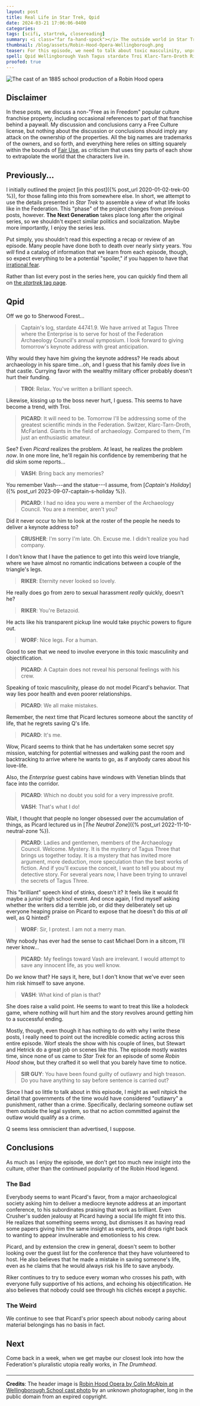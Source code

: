 ```yaml
---
layout: post
title: Real Life in Star Trek, Qpid
date: 2024-03-21 17:06:06-0400
categories:
tags: [scifi, startrek, closereading]
summary: <i class="far fa-hand-spock"></i> The outside world in Star Trek
thumbnail: /blog/assets/Robin-Hood-Opera-Wellingborough.png
teaser: For this episode, we need to talk about toxic masculinity, unprofessional behavior, the Federation economy, and more.
spell: Qpid Wellingborough Vash Tagus stardate Troi Klarc-Tarn-Droth Riker Betazoid Worf Dorn holodeck Hetrick outlawry Drumhead
proofed: true
---
```


![The cast of an 1885 school production of a Robin Hood opera](/blog/assets/Robin-Hood-Opera-Wellingborough.png "Also not Merry Men")

## Disclaimer

In these posts, we discuss a non-"Free as in Freedom" popular culture franchise property, including occasional references to part of that franchise behind a paywall.  My discussion and conclusions carry a Free Culture license, but nothing about the discussion or conclusions should imply any attack on the ownership of the properties.  All the big names are trademarks of the owners, and so forth, and everything here relies on sitting squarely within the bounds of [Fair Use](https://en.wikipedia.org/wiki/Fair_use), as criticism that uses tiny parts of each show to extrapolate the world that the characters live in.

## Previously...

I initially outlined the project [in this post]({% post_url 2020-01-02-trek-00 %}), for those falling into this from somewhere else.  In short, we attempt to use the details presented in *Star Trek* to assemble a view of what life looks like in the Federation.  This "phase" of the project changes from previous posts, however.  **The Next Generation** takes place long after the original series, so we shouldn't expect similar politics and socialization.  Maybe more importantly, I enjoy the series less.

Put simply, you shouldn't read this expecting a recap or review of an episode.  Many people have done both to death over nearly sixty years.  You *will* find a catalog of information that we learn from each episode, though, so expect everything to be a potential "spoiler," if you happen to have that [irrational fear](https://www.theguardian.com/books/booksblog/2011/aug/17/spoilers-enhance-enjoyment-psychologists).

Rather than list every post in the series here, you can quickly find them all on [the *startrek* tag page](/blog/tag/startrek/).

## Qpid

Off we go to Sherwood Forest...

 > Captain's log, stardate 44741.9. We have arrived at Tagus Three where the Enterprise is to serve for host of the Federation Archaeology Council's annual symposium. I look forward to giving tomorrow's keynote address with great anticipation.

Why would they have him giving the keynote address?  He reads about archaeology in his spare time...oh, and I guess that his family *does* live in that castle.  Currying favor with the wealthy military officer probably doesn't hurt their funding.

 > **TROI**: Relax. You've written a brilliant speech.

Likewise, kissing up to the boss never hurt, I guess.  This seems to have become a trend, with Troi.

 > **PICARD**: It will need to be. Tomorrow I'll be addressing some of the greatest scientific minds in the Federation. Switzer, Klarc-Tarn-Droth, McFarland. Giants in the field of archaeology. Compared to them, I'm just an enthusiastic amateur.

See?  Even *Picard* realizes the problem.  At least, he realizes the problem *now*.  In one more line, he'll regain his confidence by remembering that he did skim some reports...

 > **VASH**: Bring back any memories?

You remember Vash---and the statue---I assume, from [*Captain's Holiday*]({% post_url 2023-09-07-captain-s-holiday %}).

 > **PICARD**: I had no idea you were a member of the Archaeology Council. You are a member, aren't you?

Did it never occur to him to look at the roster of the people he needs to deliver a keynote address to?

 > **CRUSHER**: I'm sorry I'm late. Oh. Excuse me. I didn't realize you had company.

I don't know that I have the patience to get into this weird love triangle, where we have almost no romantic indications between a couple of the triangle's legs.

 > **RIKER**: Eternity never looked so lovely.

He really does go from zero to sexual harassment *really* quickly, doesn't he?

 > **RIKER**: You're Betazoid.

He acts like his transparent pickup line would take psychic powers to figure out.

 > **WORF**: Nice legs. For a human.

Good to see that we need to involve everyone in this toxic masculinity and objectification.

 > **PICARD**: A Captain does not reveal his personal feelings with his crew.

Speaking of toxic masculinity, please do not model Picard's behavior.  That way lies poor health and even poorer relationships.

 > **PICARD**: We all make mistakes.

Remember, the next time that Picard lectures someone about the sanctity of life, that he regrets saving Q's life.

 > **PICARD**: It's me.

Wow, Picard seems to think that he has undertaken some secret spy mission, watching for potential witnesses and walking past the room and backtracking to arrive where he wants to go, as if anybody cares about his love-life.

Also, the *Enterprise* guest cabins have windows with Venetian blinds that face into the corridor.

 > **PICARD**: Which no doubt you sold for a very impressive profit.
 >
 > **VASH**: That's what I do!

Wait, I thought that people no longer obsessed over the accumulation of things, as Picard lectured us in [*The Neutral Zone*]({% post_url 2022-11-10-neutral-zone %}).

 > **PICARD**: Ladies and gentlemen, members of the Archaeology Council. Welcome. Mystery. It is the mystery of Tagus Three that brings us together today. It is a mystery that has invited more argument, more deduction, more speculation than the best works of fiction. And if you'll excuse the conceit, I want to tell you about my detective story. For several years now, I have been trying to unravel the secrets of Tagus Three.

This "brilliant" speech kind of stinks, doesn't it?  It feels like it would fit maybe a junior high school event.  And once again, I find myself asking whether the writers did a terrible job, or did they deliberately set up everyone heaping praise on Picard to expose that he doesn't do this *at all* well, as Q hinted?

 > **WORF**: Sir, I protest. I am not a merry man.

Why nobody has ever had the sense to cast Michael Dorn in a sitcom, I'll never know...

 > **PICARD**: My feelings toward Vash are irrelevant. I would attempt to save any innocent life, as you well know.

Do *we* know that?  He says it, here, but I don't know that we've ever seen him risk himself to save anyone.

 > **VASH**: What kind of plan is that?

She does raise a valid point.  He seems to want to treat this like a holodeck game, where nothing will hurt him and the story revolves around getting him to a successful ending.

Mostly, though, even though it has nothing to do with why I write these posts, I really need to point out the incredible comedic acting across this entire episode.  Worf steals the show with his couple of lines, but Stewart and Hetrick do a great job on scenes like this.  The episode mostly wastes time, since none of us came to *Star Trek* for an episode of some *Robin Hood* show, but they crafted it so well that you barely have time to notice.

 > **SIR GUY**: You have been found guilty of outlawry and high treason. Do you have anything to say before sentence is carried out?

Since I had so little to talk about in this episode, I might as well nitpick the detail that governments of the time would have considered "outlawry" a punishment, rather than a crime.  Specifically, declaring someone outlaw set them outside the legal system, so that no action committed against the outlaw would qualify as a crime.

Q seems less omniscient than advertised, I suppose.

## Conclusions

As much as I enjoy the episode, we don't get too much new insight into the culture, other than the continued popularity of the Robin Hood legend.

### The Bad

Everybody seems to want Picard's favor, from a major archaeological society asking him to deliver a mediocre keynote address at an important conference, to his subordinates praising that work as brilliant.  Even Crusher's sudden jealousy at Picard having a social life might fit into this.  He realizes that something seems wrong, but dismisses it as having read some papers giving him the same insight as experts, and drops right back to wanting to appear invulnerable and emotionless to his crew.

Picard, and by extension the crew in general, doesn't seem to bother looking over the guest list for the conference that they have volunteered to host.  He also believes that he made a mistake in saving someone's life, even as he claims that he would always risk his life to save anybody.

Riker continues to try to seduce every woman who crosses his path, with everyone fully supportive of his actions, and echoing his objectification.  He also believes that nobody could see through his clichés except a psychic.

### The Weird

We continue to see that Picard's prior speech about nobody caring about material belongings has no basis in fact.

## Next

Come back in a week, when we get maybe our closest look into how the Federation's pluralistic utopia really works, in *The Drumhead*.

#### <i class="far fa-hand-spock"></i>

* * *

**Credits**: The header image is [Robin Hood Opera by Colin McAlpin at Wellingborough School cast photo](https://commons.wikimedia.org/wiki/File:Robin_Hood_Opera_by_Colin_McAlpin_at_Wellingborough_School_cast_photo.jpg) by an unknown photographer, long in the public domain from an expired copyright.
